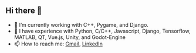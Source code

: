## Hi there 👋
- 🔭 I’m currently working with C++, Pygame, and Django.
- 💼 I have experience with Python, C/C++, Javascript, Django, Tensorflow, MATLAB, QT, Vue.js, Unity, and Godot-Engine
- 📫 How to reach me: [Gmail](mailto:soheilh105@gmail.com), [LinkedIn](https://www.linkedin.com/in/soheilh/)
